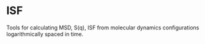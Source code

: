 # ISF
Tools for calculating MSD, S(q), ISF from molecular dynamics configurations logarithmically spaced in time.
